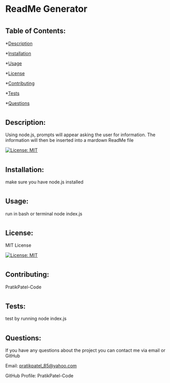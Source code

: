 # ReadMe Generator
#  
## Table of Contents:

*[Description](#Description: )

*[Installation](#Installation: )

*[Usage](#Usage: )

*[License](#License: )

*[Contributing](#Contributing: )

*[Tests](#Tests: )

*[Questions](#Questions: )
  
#
## Description:
Using node.js, prompts will appear asking the user for information.  The information will then be inserted into a mardown ReadMe file

[![License: MIT](https://img.shields.io/badge/License-MIT-yellow.svg)](https://opensource.org/licenses/MIT)
  
#
## Installation:
make sure you have node.js installed
  
#
## Usage:
run in bash or terminal node index.js
  
#
## License:
MIT License

[![License: MIT](https://img.shields.io/badge/License-MIT-yellow.svg)](https://opensource.org/licenses/MIT)
  
#
## Contributing:
PratikPatel-Code
  
#
## Tests:
test by running node index.js
  
#
## Questions:
If you have any questions about the project you can contact me via email or GitHub
  
Email: pratikpatel_85@yahoo.com
  
GitHub Profile: PratikPatel-Code
  